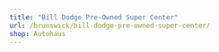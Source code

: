 ```yaml
---
title: "Bill Dodge Pre-Owned Super Center"
url: /brunswick/bill-dodge-pre-owned-super-center/
shop: Autohaus
---
```

